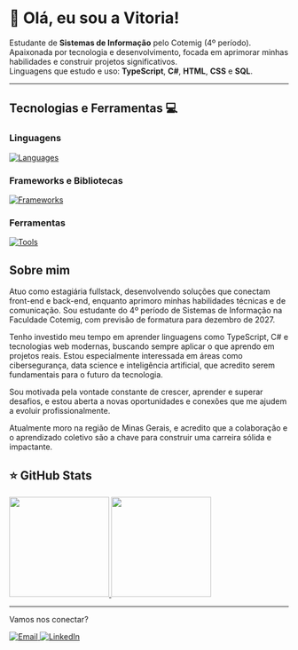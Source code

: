 # 💜 Olá, eu sou a Vitoria!

<p align="left">
  Estudante de <strong>Sistemas de Informação</strong> pelo Cotemig (4º período).<br>
  Apaixonada por tecnologia e desenvolvimento, focada em aprimorar minhas habilidades e construir projetos significativos.<br>
  Linguagens que estudo e uso: <strong>TypeScript</strong>, <strong>C#</strong>, <strong>HTML</strong>, <strong>CSS</strong> e <strong>SQL</strong>.
</p>

---

## Tecnologias e Ferramentas 💻

### Linguagens

[![Languages](https://skillicons.dev/icons?i=ts,csharp,html,css,sql,cs)](https://skillicons.dev)

### Frameworks e Bibliotecas

[![Frameworks](https://skillicons.dev/icons?i=angular,dotnet)](https://skillicons.dev)

### Ferramentas

[![Tools](https://skillicons.dev/icons?i=git,github,vscode,postman)](https://skillicons.dev)

## Sobre mim

Atuo como estagiária fullstack, desenvolvendo soluções que conectam front-end e back-end, enquanto aprimoro minhas habilidades técnicas e de comunicação. Sou estudante do 4º período de Sistemas de Informação na Faculdade Cotemig, com previsão de formatura para dezembro de 2027.

Tenho investido meu tempo em aprender linguagens como TypeScript, C# e tecnologias web modernas, buscando sempre aplicar o que aprendo em projetos reais. Estou especialmente interessada em áreas como cibersegurança, data science e inteligência artificial, que acredito serem fundamentais para o futuro da tecnologia.

Sou motivada pela vontade constante de crescer, aprender e superar desafios, e estou aberta a novas oportunidades e conexões que me ajudem a evoluir profissionalmente.

Atualmente moro na região de Minas Gerais, e acredito que a colaboração e o aprendizado coletivo são a chave para construir uma carreira sólida e impactante.


## ⭐ GitHub Stats

<a href="https://github.com/uaivitoria">
  <img height="180em" src="https://github-readme-stats.vercel.app/api?username=uaivitoria&show_icons=true&theme=radical&include_all_commits=true&count_private=true"/>
  <img height="180em" src="https://github-readme-stats.vercel.app/api/top-langs/?username=uaivitoria&layout=compact&langs_count=6&theme=radical"/>
</a>

---

<p align="left">
  Vamos nos conectar?  
</p>

<p align="left">
  <a href="mailto:uaivitoria.si@gmail.com" title="Email">
    <img src="https://img.shields.io/badge/-Email-D14836?style=flat-square&logo=gmail&logoColor=white" alt="Email"/>
  </a>
  <a href="https://www.linkedin.com/in/camposvitoria/" title="LinkedIn" target="_blank" rel="noopener noreferrer">
    <img src="https://img.shields.io/badge/-LinkedIn-0A66C2?style=flat-square&logo=linkedin&logoColor=white" alt="LinkedIn"/>
  </a>
</p>
